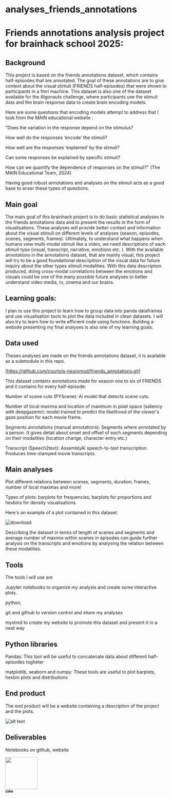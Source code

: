 # analyses_friends_annotations
# Friends annotations analysis project for brainhack school 2025:

## Background
This project is based on the friends annotations dataset, which contains half-episodes that are annotated.
The goal of these annotations are to give context about the visual stimuli (FRIENDS half-episodes) that were shown
to participants in a fmri machine. This dataset is also one of the dataset available for the Algonauts challenge, where participants use the stimuli data and the brain response data to create brain encoding models.

Here are some questions that encoding models attempt to address that I took from the MAIN educational website :

"Does the variation in the response depend on the stimulus?

How well do the responses ‘encode’ the stimuli?

How well are the responses ‘explained’ by the stimuli?

Can some responses be explained by specific stimuli?

How can we quantify the dependence of responses on the stimuli?" (The MAIN Educational Team, 2024)

Having good robust annotations and analyses on the stimuli acts as a good base to anser these types of questions.   

## Main goal
The main goal of this brainhack project is to do basic statistical analyses to the friends annotations data and to present
the results in the form of visualisations. These analyses will provide better context and information about the visual stimuli on different levels of analyses (season, episodes, scenes, segments, frames). Ultimately, to understand what happens when humans view multi-modal stimuli like a video, we need 
descriptions of each stimuli type (visual, transcript, narrative, emotions etc. ). With the available annotations in the annotations dataset, that are mainly visual, this project will try to be a good foundational descripition of the visual data for future inquiry about the other types stimuli modalities. With this data description produced, doing cross-modal correlations between the emotions and visuals could be one of the many possible future analyses to better understand video media, tv, cinema and our brains.

## Learning goals:
I plan to use this project to learn how to group data into panda dataframes and use visualisation tools to plot the data included in clean datasets. I will also try to learn how to write efficient code using functions. Building a website presenting my final analyses is also one of my learning goals.

## Data used
Theses analyses are made on the friends annotations dataset, it is available as a submodule in this repo.

[https://github.com/courtois-neuromod/friends_annotations.git]

This dataset contains annotations made for season one to six of FRIENDS and it contains for every half-episode:

Number of scene cuts (PYScene): Ai model that detects scene cuts.

Number of local maxima and location of maximum in pixel space (saliency with deepgazemr):  model trained to predict the likelihood of the viewer's gaze position for each movie frame.

Segments annotations (manual annotations): Segments where annotated by a person. It gives detail about onset and offset of each segments depending on their 
modalities (location change, character entry etc.)

Transcript (Speech2text): AssemblyAI speech-to-text transcription. Produces time-stamped movie transcripts.

## Main analyses 
Plot different relations between scenes, segments, duration, frames, number of local maximas and more!

Types of plots: barplots for frequencies, barplots for proportions and hexbins for density visualisations

Here's an example of a plot contained in this dataset: 

![download](https://github.com/user-attachments/assets/d19ff0c2-9cc2-42e7-82ae-ff1a9a57dd6d)

Describing the dataset in terms of length of scenes and segments and average number of maxima within scenes in episodes can guide further analysis on the transcripts and emotions by analysing the relation between these modalities. 

## Tools
The tools I will use are 

   Jupyter notebooks to organize my analysis and create some interactive plots.
   
   python,

   git and github to version control and share my analyses
   
   mystmd to create my website to promote this dataset and present it in a neat way

## Python libraries
Pandas: This tool will be useful to concatenate data about different half-episodes togheter

matplotlib, seaborn and numpy: These tools are useful to plot barplots, hexbin plots and distributions

## End product
The end product will be a website containing a description of the project and the plots.

![alt text](https://i.pinimg.com/736x/fb/d5/3a/fbd53a0dc2a88bcad9d25986cb42964c.jpg)

## Deliverables
Notebooks on github, website


<a href="https://github.com/cleode5a7">
   <img src="https://avatars.githubusercontent.com/u/210581839?v=4?s=100" width="100px;" alt=""/>
   <br /><sub><b>cléo</b></sub>
</a>
